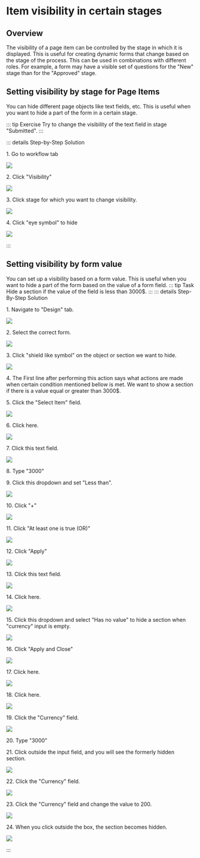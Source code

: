 # Item visibility in certain stages

## Overview

The visibility of a page item can be controlled by the stage in which it is displayed. This is useful for
creating dynamic forms that change based on the stage of the process. This can be used in combinations with different
roles. For example, a form may have a visible set of questions for the "New" stage than for the "Approved" stage.

## Setting visibility by stage for Page Items

You can hide different page objects like text fields, etc. This is useful when you want to hide a part of the form in a
certain stage.

::: tip Exercise
Try to change the visibility of the text field in stage "Submitted".
:::

::: details Step-by-Step Solution

1\. Go to workflow tab

![](https://ajeuwbhvhr.cloudimg.io/colony-recorder.s3.amazonaws.com/files/2024-02-25/b4ffb2c4-c790-45c1-93d1-c978b0590ec6/ascreenshot.jpeg?tl_px=0,0&br_px=1075,600&force_format=png&wat_scale=95&wat=1&wat_opacity=0.7&wat_gravity=northwest&wat_url=https://colony-recorder.s3.us-west-1.amazonaws.com/images/watermarks/FB923C_standard.png&wat_pad=-2,176)

2\. Click "Visibility"

![](https://ajeuwbhvhr.cloudimg.io/colony-recorder.s3.amazonaws.com/files/2024-02-25/18f522f1-59df-4685-840a-115cb7889fbc/ascreenshot.jpeg?tl_px=828,0&br_px=1903,600&force_format=png&wat_scale=95&wat=1&wat_opacity=0.7&wat_gravity=northwest&wat_url=https://colony-recorder.s3.us-west-1.amazonaws.com/images/watermarks/FB923C_standard.png&wat_pad=502,2)

3\. Click stage for which you want to change visibility.

![](https://ajeuwbhvhr.cloudimg.io/colony-recorder.s3.amazonaws.com/files/2024-02-25/df4da5d6-fca2-4744-9a87-f35e247595c6/ascreenshot.jpeg?tl_px=0,0&br_px=1075,600&force_format=png&wat_scale=95&wat=1&wat_opacity=0.7&wat_gravity=northwest&wat_url=https://colony-recorder.s3.us-west-1.amazonaws.com/images/watermarks/FB923C_standard.png&wat_pad=147,132)

4\. Click "eye symbol" to hide

![](https://ajeuwbhvhr.cloudimg.io/colony-recorder.s3.amazonaws.com/files/2024-02-25/e08bd126-ea2c-4e6b-9c9b-101519d67336/user_cropped_screenshot.jpeg?tl_px=117,0&br_px=1494,531&force_format=png&width=1120.0&wat=1&wat_opacity=0.7&wat_gravity=northwest&wat_url=https://colony-recorder.s3.us-west-1.amazonaws.com/images/watermarks/FB923C_standard.png&wat_pad=853,139)

:::

## Setting visibility by form value

You can set up a visibility based on a form value. This is useful when you want to hide a part of the form based on the
value of a form field.
::: tip Task
Hide a section if the value of the field is less than 3000$.
:::
::: details Step-By-Step Solution

1\. Navigate to "Design" tab.

![](https://ajeuwbhvhr.cloudimg.io/colony-recorder.s3.amazonaws.com/files/2024-02-25/c2e5480b-bcd3-4652-ba95-06e8391f082d/ascreenshot.jpeg?tl_px=0,0&br_px=1075,600&force_format=png&wat_scale=95&wat=1&wat_opacity=0.7&wat_gravity=northwest&wat_url=https://colony-recorder.s3.us-west-1.amazonaws.com/images/watermarks/FB923C_standard.png&wat_pad=-11,56)

2\. Select the correct form.

![](https://ajeuwbhvhr.cloudimg.io/colony-recorder.s3.amazonaws.com/files/2024-02-25/53057d30-6aaa-41b6-ba38-72372de45998/ascreenshot.jpeg?tl_px=0,0&br_px=1075,600&force_format=png&wat_scale=95&wat=1&wat_opacity=0.7&wat_gravity=northwest&wat_url=https://colony-recorder.s3.us-west-1.amazonaws.com/images/watermarks/FB923C_standard.png&wat_pad=155,162)

3\. Click "shield like symbol" on the object or section we want to hide.

![](https://ajeuwbhvhr.cloudimg.io/colony-recorder.s3.amazonaws.com/files/2024-02-25/2c53db57-7f55-4142-bd3a-17819c373102/ascreenshot.jpeg?tl_px=582,30&br_px=1657,631&force_format=png&wat_scale=95&wat=1&wat_opacity=0.7&wat_gravity=northwest&wat_url=https://colony-recorder.s3.us-west-1.amazonaws.com/images/watermarks/FB923C_standard.png&wat_pad=502,265)

4\. The First line after performing this action says what actions are made when certain condition mentioned bellow is met. We
want to show a section if there is a value equal or greater than 3000$.

5\. Click the "Select Item" field.

![](https://ajeuwbhvhr.cloudimg.io/colony-recorder.s3.amazonaws.com/files/2024-02-25/df289d53-e120-4686-810d-a9c386749580/ascreenshot.jpeg?tl_px=645,300&br_px=1720,901&force_format=png&wat_scale=95&wat=1&wat_opacity=0.7&wat_gravity=northwest&wat_url=https://colony-recorder.s3.us-west-1.amazonaws.com/images/watermarks/FB923C_standard.png&wat_pad=502,265)

6\. Click here.

![](https://ajeuwbhvhr.cloudimg.io/colony-recorder.s3.amazonaws.com/files/2024-02-25/bbdb3be9-3d05-4f2d-94a6-21c9c0c2ddb0/ascreenshot.jpeg?tl_px=655,405&br_px=1730,1006&force_format=png&wat_scale=95&wat=1&wat_opacity=0.7&wat_gravity=northwest&wat_url=https://colony-recorder.s3.us-west-1.amazonaws.com/images/watermarks/FB923C_standard.png&wat_pad=502,265)

7\. Click this text field.

![](https://ajeuwbhvhr.cloudimg.io/colony-recorder.s3.amazonaws.com/files/2024-02-25/bd49e2b2-c6f6-491f-981b-02534fdde0ab/ascreenshot.jpeg?tl_px=838,346&br_px=1913,947&force_format=png&wat_scale=95&wat=1&wat_opacity=0.7&wat_gravity=northwest&wat_url=https://colony-recorder.s3.us-west-1.amazonaws.com/images/watermarks/FB923C_standard.png&wat_pad=502,265)

8\. Type "3000"

9\. Click this dropdown and set "Less than".

![](https://ajeuwbhvhr.cloudimg.io/colony-recorder.s3.amazonaws.com/files/2024-02-25/90e08bc6-7ab7-43e9-8345-7c8dff7f1dc6/ascreenshot.jpeg?tl_px=1088,305&br_px=2163,906&force_format=png&wat_scale=95&wat=1&wat_opacity=0.7&wat_gravity=northwest&wat_url=https://colony-recorder.s3.us-west-1.amazonaws.com/images/watermarks/FB923C_standard.png&wat_pad=502,265)

10\. Click "+"

![](https://ajeuwbhvhr.cloudimg.io/colony-recorder.s3.amazonaws.com/files/2024-02-25/85a2ea41-2f4b-4533-ab2c-83cdaa7aa5d9/ascreenshot.jpeg?tl_px=1178,287&br_px=2253,888&force_format=png&wat_scale=95&wat=1&wat_opacity=0.7&wat_gravity=northwest&wat_url=https://colony-recorder.s3.us-west-1.amazonaws.com/images/watermarks/FB923C_standard.png&wat_pad=502,265)

11\. Click "At least one is true (OR)"

![](https://ajeuwbhvhr.cloudimg.io/colony-recorder.s3.amazonaws.com/files/2024-02-25/ef56717d-d6e5-4b25-9e41-3fb919b1bc6a/ascreenshot.jpeg?tl_px=669,360&br_px=1744,961&force_format=png&wat_scale=95&wat=1&wat_opacity=0.7&wat_gravity=northwest&wat_url=https://colony-recorder.s3.us-west-1.amazonaws.com/images/watermarks/FB923C_standard.png&wat_pad=502,265)

12\. Click "Apply"

![](https://ajeuwbhvhr.cloudimg.io/colony-recorder.s3.amazonaws.com/files/2024-02-25/9bd54c35-1fd0-4961-ae11-5a3105eca14d/ascreenshot.jpeg?tl_px=664,422&br_px=1739,1023&force_format=png&wat_scale=95&wat=1&wat_opacity=0.7&wat_gravity=northwest&wat_url=https://colony-recorder.s3.us-west-1.amazonaws.com/images/watermarks/FB923C_standard.png&wat_pad=502,265)

13\. Click this text field.

![](https://ajeuwbhvhr.cloudimg.io/colony-recorder.s3.amazonaws.com/files/2024-02-25/bc957bd5-1962-482c-90ef-fe35a35e7616/ascreenshot.jpeg?tl_px=905,334&br_px=1980,935&force_format=png&wat_scale=95&wat=1&wat_opacity=0.7&wat_gravity=northwest&wat_url=https://colony-recorder.s3.us-west-1.amazonaws.com/images/watermarks/FB923C_standard.png&wat_pad=502,265)

14\. Click here.

![](https://ajeuwbhvhr.cloudimg.io/colony-recorder.s3.amazonaws.com/files/2024-02-25/167e28ee-ad10-457f-ab05-f933a36dcc52/ascreenshot.jpeg?tl_px=647,437&br_px=1722,1038&force_format=png&wat_scale=95&wat=1&wat_opacity=0.7&wat_gravity=northwest&wat_url=https://colony-recorder.s3.us-west-1.amazonaws.com/images/watermarks/FB923C_standard.png&wat_pad=502,265)

15\. Click this dropdown and select "Has no value" to hide a section when "currency" input is empty.

![](https://ajeuwbhvhr.cloudimg.io/colony-recorder.s3.amazonaws.com/files/2024-02-25/0d7f5a70-fd69-44b2-bef2-17990fc5387e/ascreenshot.jpeg?tl_px=1037,335&br_px=2112,936&force_format=png&wat_scale=95&wat=1&wat_opacity=0.7&wat_gravity=northwest&wat_url=https://colony-recorder.s3.us-west-1.amazonaws.com/images/watermarks/FB923C_standard.png&wat_pad=502,265)

16\. Click "Apply and Close"

![](https://ajeuwbhvhr.cloudimg.io/colony-recorder.s3.amazonaws.com/files/2024-02-25/d6231f82-0adf-4b67-af4c-2ee9d227bf6f/ascreenshot.jpeg?tl_px=1042,614&br_px=2117,1215&force_format=png&wat_scale=95&wat=1&wat_opacity=0.7&wat_gravity=northwest&wat_url=https://colony-recorder.s3.us-west-1.amazonaws.com/images/watermarks/FB923C_standard.png&wat_pad=502,265)

17\. Click here.

![](https://ajeuwbhvhr.cloudimg.io/colony-recorder.s3.amazonaws.com/files/2024-02-25/9946e2e3-ae61-4a45-8745-d62a35cb1b5a/ascreenshot.jpeg?tl_px=1485,0&br_px=2560,600&force_format=png&wat_scale=95&wat=1&wat_opacity=0.7&wat_gravity=northwest&wat_url=https://colony-recorder.s3.us-west-1.amazonaws.com/images/watermarks/FB923C_standard.png&wat_pad=720,-13)

18\. Click here.

![](https://ajeuwbhvhr.cloudimg.io/colony-recorder.s3.amazonaws.com/files/2024-02-25/2b83d84f-a498-497d-b201-7aaf18dd3dff/ascreenshot.jpeg?tl_px=1485,0&br_px=2560,600&force_format=png&wat_scale=95&wat=1&wat_opacity=0.7&wat_gravity=northwest&wat_url=https://colony-recorder.s3.us-west-1.amazonaws.com/images/watermarks/FB923C_standard.png&wat_pad=737,141)

19\. Click the "Currency" field.

![](https://ajeuwbhvhr.cloudimg.io/colony-recorder.s3.amazonaws.com/files/2024-02-25/40fed336-7bb4-4927-b999-977ea4a43073/ascreenshot.jpeg?tl_px=274,0&br_px=1349,600&force_format=png&wat_scale=95&wat=1&wat_opacity=0.7&wat_gravity=northwest&wat_url=https://colony-recorder.s3.us-west-1.amazonaws.com/images/watermarks/FB923C_standard.png&wat_pad=502,231)

20\. Type "3000"

21\. Click outside the input field, and you will see the formerly hidden section.

![](https://ajeuwbhvhr.cloudimg.io/colony-recorder.s3.amazonaws.com/files/2024-02-25/76892879-764d-4415-b52d-ebc95f351b31/ascreenshot.jpeg?tl_px=442,0&br_px=1517,600&force_format=png&wat_scale=95&wat=1&wat_opacity=0.7&wat_gravity=northwest&wat_url=https://colony-recorder.s3.us-west-1.amazonaws.com/images/watermarks/FB923C_standard.png&wat_pad=502,233)

22\. Click the "Currency" field.

![](https://ajeuwbhvhr.cloudimg.io/colony-recorder.s3.amazonaws.com/files/2024-02-25/f0a7e659-7762-45c6-b41d-fe10b2252720/ascreenshot.jpeg?tl_px=262,0&br_px=1337,600&force_format=png&wat_scale=95&wat=1&wat_opacity=0.7&wat_gravity=northwest&wat_url=https://colony-recorder.s3.us-west-1.amazonaws.com/images/watermarks/FB923C_standard.png&wat_pad=502,227)

23\. Click the "Currency" field and change the value to 200.

![](https://ajeuwbhvhr.cloudimg.io/colony-recorder.s3.amazonaws.com/files/2024-02-25/941d277e-b02e-415b-9a8c-2dd316e5b2ee/ascreenshot.jpeg?tl_px=235,0&br_px=1310,600&force_format=png&wat_scale=95&wat=1&wat_opacity=0.7&wat_gravity=northwest&wat_url=https://colony-recorder.s3.us-west-1.amazonaws.com/images/watermarks/FB923C_standard.png&wat_pad=502,230)

24\. When you click outside the box, the section becomes hidden.

![](https://ajeuwbhvhr.cloudimg.io/colony-recorder.s3.amazonaws.com/files/2024-02-25/2eae6d64-462b-40d3-a33f-e6f9c18970d8/ascreenshot.jpeg?tl_px=502,0&br_px=1577,600&force_format=png&wat_scale=95&wat=1&wat_opacity=0.7&wat_gravity=northwest&wat_url=https://colony-recorder.s3.us-west-1.amazonaws.com/images/watermarks/FB923C_standard.png&wat_pad=502,251)

:::